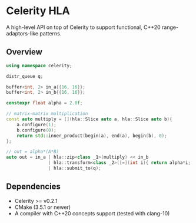 # Celerity HLA

A high-level API on top of Celerity to support functional, C++20 range-adaptors-like patterns.

## Overview

```cpp
using namespace celerity;

distr_queue q;

buffer<int, 2> in_a{{16, 16}};
buffer<int, 2> in_b{{16, 16}};

constexpr float alpha = 2.0f;

// matrix-matrix multiplication
const auto multiply = [](hla::Slice auto a, hla::Slice auto b){ 
    a.configure(1);
    b.configure(0);
    return std::inner_product(begin(a), end(a), begin(b), 0);
};

// out = alpha*(A*B)
auto out = in_a | hla::zip<class _1>(multiply) << in_b
                | hla::transform<class _2>([=](int i){ return alpha*i; })
                | hla::submit_to(q);
```

## Dependencies

 - Celerity >= v0.2.1
 - CMake (3.5.1 or newer)
 - A compiler with C++20 concepts support (tested with clang-10)
